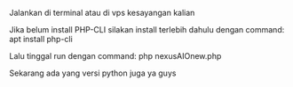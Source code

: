 Jalankan di terminal atau di vps kesayangan kalian




Jika belum install PHP-CLI silakan install terlebih dahulu dengan command: apt install php-cli  

Lalu tinggal run dengan command:  php nexusAIOnew.php

Sekarang ada yang versi python juga ya guys
